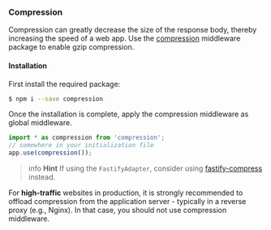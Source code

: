 ### Compression

Compression can greatly decrease the size of the response body, thereby increasing the speed of a web app. Use the [compression](https://github.com/expressjs/compression) middleware package to enable gzip compression.

#### Installation

First install the required package:

```bash
$ npm i --save compression
```

Once the installation is complete, apply the compression middleware as global middleware.

```typescript
import * as compression from 'compression';
// somewhere in your initialization file
app.use(compression());
```

> info **Hint** If using the `FastifyAdapter`, consider using [fastify-compress](https://github.com/fastify/fastify-compress) instead.

For **high-traffic** websites in production, it is strongly recommended to offload compression from the application server - typically in a reverse proxy (e.g., Nginx). In that case, you should not use compression middleware.
